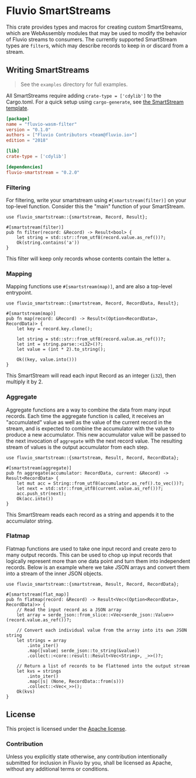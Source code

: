 # Fluvio SmartStreams

This crate provides types and macros for creating custom SmartStreams,
which are WebAssembly modules that may be used to modify the behavior
of Fluvio streams to consumers. The currently supported SmartStream
types are `filter`s, which may describe records to keep in or discard
from a stream.

## Writing SmartStreams

> See the `examples` directory for full examples.

All SmartStreams require adding `crate-type = ['cdylib']` to the Cargo.toml.
For a quick setup using `cargo-generate`, see [the SmartStream template].

[the SmartStream template]: https://github.com/infinyon/fluvio-smartstream-template

```toml
[package]
name = "fluvio-wasm-filter"
version = "0.1.0"
authors = ["Fluvio Contributors <team@fluvio.io>"]
edition = "2018"

[lib]
crate-type = ['cdylib']

[dependencies]
fluvio-smartstream = "0.2.0"
```

### Filtering

For filtering, write your smartstream using `#[smartstream(filter)]` on your
top-level function. Consider this the "main" function of your SmartStream.

```ignore
use fluvio_smartstream::{smartstream, Record, Result};

#[smartstream(filter)]
pub fn filter(record: &Record) -> Result<bool> {
    let string = std::str::from_utf8(record.value.as_ref())?;
    Ok(string.contains('a'))
}
```

This filter will keep only records whose contents contain the letter `a`.

### Mapping

Mapping functions use `#[smartstream(map)]`, and are also a top-level entrypoint.

```ignore
use fluvio_smartstream::{smartstream, Record, RecordData, Result};

#[smartstream(map)]
pub fn map(record: &Record) -> Result<(Option<RecordData>, RecordData)> {
    let key = record.key.clone();

    let string = std::str::from_utf8(record.value.as_ref())?;
    let int = string.parse::<i32>()?;
    let value = (int * 2).to_string();

    Ok((key, value.into()))
}
```

This SmartStream will read each input Record as an integer (`i32`), then multiply it by 2.

### Aggregate

Aggregate functions are a way to combine the data from many input records.
Each time the aggregate function is called, it receives an "accumulated" value
as well as the value of the current record in the stream, and is expected to
combine the accumulator with the value to produce a new accumulator. This new
accumulator value will be passed to the next invocation of `aggregate` with
the next record value. The resulting stream of values is the output accumulator
from each step.

```ignore
use fluvio_smartstream::{smartstream, Result, Record, RecordData};

#[smartstream(aggregate)]
pub fn aggregate(accumulator: RecordData, current: &Record) -> Result<RecordData> {
    let mut acc = String::from_utf8(accumulator.as_ref().to_vec())?;
    let next = std::str::from_utf8(current.value.as_ref())?;
    acc.push_str(next);
    Ok(acc.into())
}
```

This SmartStream reads each record as a string and appends it to the accumulator string.

### Flatmap

Flatmap functions are used to take one input record and create zero to many output records.
This can be used to chop up input records that logically represent more than one data point
and turn them into independent records. Below is an example where we take JSON arrays and
convert them into a stream of the inner JSON objects.

```ignore
use fluvio_smartstream::{smartstream, Result, Record, RecordData};

#[smartstream(flat_map)]
pub fn flatmap(record: &Record) -> Result<Vec<(Option<RecordData>, RecordData)>> {
    // Read the input record as a JSON array
    let array = serde_json::from_slice::<Vec<serde_json::Value>>(record.value.as_ref())?;
    
    // Convert each individual value from the array into its own JSON string
    let strings = array
        .into_iter()
        .map(|value| serde_json::to_string(&value))
        .collect::<core::result::Result<Vec<String>, _>>()?;
        
    // Return a list of records to be flattened into the output stream
    let kvs = strings
        .into_iter()
        .map(|s| (None, RecordData::from(s)))
        .collect::<Vec<_>>();
    Ok(kvs)
}
```

## License

This project is licensed under the [Apache license](LICENSE-APACHE).

### Contribution

Unless you explicitly state otherwise, any contribution intentionally submitted
for inclusion in Fluvio by you, shall be licensed as Apache, without any additional
terms or conditions.
